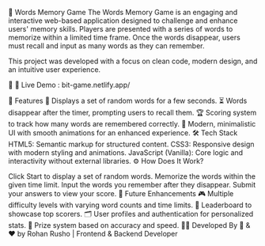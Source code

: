 🧠 Words Memory Game
The Words Memory Game is an engaging and interactive web-based application designed to challenge and enhance users' memory skills. Players are presented with a series of words to memorize within a limited time frame. Once the words disappear, users must recall and input as many words as they can remember.

This project was developed with a focus on clean code, modern design, and an intuitive user experience.

🔗 🌟 Live Demo : bit-game.netlify.app/

🚀 Features
📝 Displays a set of random words for a few seconds.
⏳ Words disappear after the timer, prompting users to recall them.
🏆 Scoring system to track how many words are remembered correctly.
🎨 Modern, minimalistic UI with smooth animations for an enhanced experience.
🛠️ Tech Stack
HTML5: Semantic markup for structured content.
CSS3: Responsive design with modern styling and animations.
JavaScript (Vanilla): Core logic and interactivity without external libraries.
⚙️ How Does It Work?


Click Start to display a set of random words.
Memorize the words within the given time limit.
Input the words you remember after they disappear.
Submit your answers to view your score.
📅 Future Enhancements
🎮 Multiple difficulty levels with varying word counts and time limits.
🥇 Leaderboard to showcase top scorers.
🗂️ User profiles and authentication for personalized stats.
🎁 Prize system based on accuracy and speed.
👨‍💻 Developed By
💪 & ❤️ by Rohan Rusho | Frontend & Backend Developer



